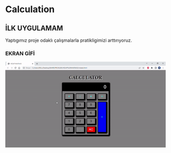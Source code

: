 # Calculation
 
 <h2>İLK UYGULAMAM </h2>

 Yaptıgımız proje odaklı çalışmalarla
 pratikligimizi arttırıyoruz.

 <h3>EKRAN GİFİ</h3>

 ![](HS-MKNS.gif)

